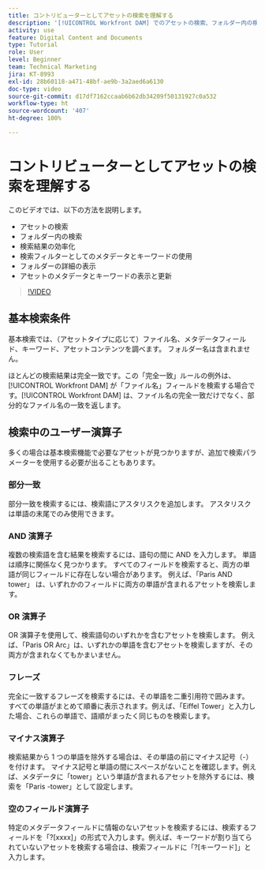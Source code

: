 ```yaml
---
title: コントリビューターとしてアセットの検索を理解する
description: '[!UICONTROL Workfront DAM] でのアセットの検索、フォルダー内の検索、検索結果の効率化、検索フィルターとしてのメタデータとキーワードの使用方法を説明します。'
activity: use
feature: Digital Content and Documents
type: Tutorial
role: User
level: Beginner
team: Technical Marketing
jira: KT-8993
exl-id: 28b60118-a471-48bf-ae9b-3a2aed6a6130
doc-type: video
source-git-commit: d17df7162ccaab6b62db34209f50131927c0a532
workflow-type: ht
source-wordcount: '407'
ht-degree: 100%

---
```


# コントリビューターとしてアセットの検索を理解する

このビデオでは、以下の方法を説明します。

* アセットの検索
* フォルダー内の検索
* 検索結果の効率化
* 検索フィルターとしてのメタデータとキーワードの使用
* フォルダーの詳細の表示
* アセットのメタデータとキーワードの表示と更新

>[!VIDEO](https://video.tv.adobe.com/v/335253/?quality=12&learn=on&enablevpops)

## 基本検索条件

基本検索では、（アセットタイプに応じて）ファイル名、メタデータフィールド、キーワード、アセットコンテンツを調べます。 フォルダー名は含まれません。

ほとんどの検索結果は完全一致です。この「完全一致」ルールの例外は、[!UICONTROL Workfront DAM] が「ファイル名」フィールドを検索する場合です。[!UICONTROL Workfront DAM] は、ファイル名の完全一致だけでなく、部分的なファイル名の一致を返します。

## 検索中のユーザー演算子

多くの場合は基本検索機能で必要なアセットが見つかりますが、追加で検索パラメーターを使用する必要が出ることもあります。

### 部分一致

部分一致を検索するには、検索語にアスタリスクを追加します。 アスタリスクは単語の末尾でのみ使用できます。

### AND 演算子

複数の検索語を含む結果を検索するには、語句の間に AND を入力します。 単語は順序に関係なく見つかります。 すべてのフィールドを検索すると、両方の単語が同じフィールドに存在しない場合があります。 例えば、「Paris AND tower」 は、いずれかのフィールドに両方の単語が含まれるアセットを検索します。

### OR 演算子

OR 演算子を使用して、検索語句のいずれかを含むアセットを検索します。 例えば、「Paris OR Arc」は、いずれかの単語を含むアセットを検索しますが、その両方が含まれなくてもかまいません。

### フレーズ

完全に一致するフレーズを検索するには、その単語を二重引用符で囲みます。 すべての単語がまとめて順番に表示されます。例えば、「Eiffel Tower」と入力した場合、これらの単語で、語順がまったく同じものを検索します。

### マイナス演算子

検索結果から 1 つの単語を除外する場合は、その単語の前にマイナス記号（-）を付けます。 マイナス記号と単語の間にスペースがないことを確認します。例えば、メタデータに「tower」という単語が含まれるアセットを除外するには、検索を「Paris -tower」として設定します。

### 空のフィールド演算子

特定のメタデータフィールドに情報のないアセットを検索するには、検索するフィールドを「?[xxxx]」の形式で入力します。例えば、キーワードが割り当てられていないアセットを検索する場合は、検索フィールドに「?[キーワード]」と入力します。

